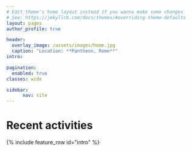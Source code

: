 ```yaml
---
# Edit theme's home layout instead if you wanna make some changes
# See: https://jekyllrb.com/docs/themes/#overriding-theme-defaults
layout: pages
author_profile: true

header:
  overlay_image: /assets/images/home.jpg
  caption: "Location: **Pantheon, Rome**"
intro:

pagination:
  enabled: true
classes: wide

sidebar:
      nav: site
---
```

<h1>Recent activities</h1>
{% include feature_row id="intro" %}